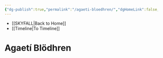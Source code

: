 ```yaml
---
{"dg-publish":true,"permalink":"/agaeti-bloedhren/","dgHomeLink":false,"dgPassFrontmatter":false}
---
```


- [[SKYFALL|Back to Home]]
- [[Timeline|To Timeline]]

# Agaetí Blödhren

